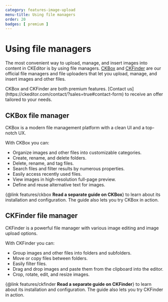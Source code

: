 ```yaml
---
category: features-image-upload
menu-title: Using file managers
order: 20
badges: [ premium ]
---
```


# Using file managers

The most convenient way to upload, manage, and insert images into content in CKEditor is by using file managers. [CKBox](https://ckeditor.com/ckbox/) and [CKFinder](https://ckeditor.com/ckfinder/) are our official file managers and file uploaders that let you upload, manage, and insert images and other files.

<info-box>
	CKBox and CKFinder are both premium features. [Contact us](https://ckeditor.com/contact/?sales=true#contact-form) to receive an offer tailored to your needs.
</info-box>

## CKBox file manager

CKBox is a modern file management platform with a clean UI and a top-notch UX.

With CKBox you can:
- Organize images and other files into customizable categories.
- Create, rename, and delete folders.
- Delete, rename, and tag files.
- Search files and filter results by numerous properties.
- Easily access recently used files.
- View images in high-resolution full-page preview.
- Define and reuse alternative text for images.

{@link features/ckbox **Read a separate guide on CKBox**} to learn about its installation and configuration. The guide also lets you try CKBox in action.

## CKFinder file manager

CKFinder is a powerful file manager with various image editing and image upload options.

With CKFinder you can:
- Group images and other files into folders and subfolders.
- Move or copy files between folders.
- Easily filter files.
- Drag and drop images and paste them from the clipboard into the editor.
- Crop, rotate, edit, and resize images.

{@link features/ckfinder **Read a separate guide on CKFinder**} to learn about its installation and configuration. The guide also lets you try CKFinder in action.
